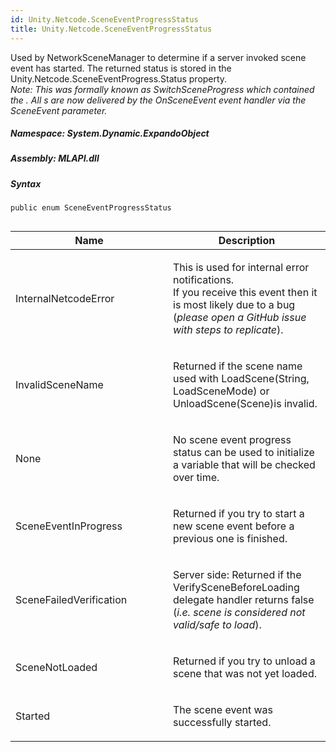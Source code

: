 ```yaml
---  
id: Unity.Netcode.SceneEventProgressStatus  
title: Unity.Netcode.SceneEventProgressStatus  
---
```


<div class="markdown level0 summary">

Used by NetworkSceneManager to determine if a server invoked scene event
has started. The returned status is stored in the
Unity.Netcode.SceneEventProgress.Status property.  
*Note: This was formally known as SwitchSceneProgress which contained
the . All s are now delivered by the OnSceneEvent event handler via the
SceneEvent parameter.*

</div>

<div class="markdown level0 conceptual">

</div>

##### **Namespace**: System.Dynamic.ExpandoObject

##### **Assembly**: MLAPI.dll

##### Syntax

``` lang-csharp
public enum SceneEventProgressStatus
```

## 

<table class="table table-bordered table-striped table-condensed">
<colgroup>
<col style="width: 50%" />
<col style="width: 50%" />
</colgroup>
<thead>
<tr class="header">
<th>Name</th>
<th>Description</th>
</tr>
</thead>
<tbody>
<tr class="odd">
<td id="Unity_Netcode_SceneEventProgressStatus_InternalNetcodeError">InternalNetcodeError</td>
<td><p>This is used for internal error notifications.<br />
If you receive this event then it is most likely due to a bug (<em>please open a GitHub issue with steps to replicate</em>).<br />
</p></td>
</tr>
<tr class="even">
<td id="Unity_Netcode_SceneEventProgressStatus_InvalidSceneName">InvalidSceneName</td>
<td><p>Returned if the scene name used with LoadScene(String, LoadSceneMode) or UnloadScene(Scene)is invalid.</p></td>
</tr>
<tr class="odd">
<td id="Unity_Netcode_SceneEventProgressStatus_None">None</td>
<td><p>No scene event progress status can be used to initialize a variable that will be checked over time.</p></td>
</tr>
<tr class="even">
<td id="Unity_Netcode_SceneEventProgressStatus_SceneEventInProgress">SceneEventInProgress</td>
<td><p>Returned if you try to start a new scene event before a previous one is finished.</p></td>
</tr>
<tr class="odd">
<td id="Unity_Netcode_SceneEventProgressStatus_SceneFailedVerification">SceneFailedVerification</td>
<td><p>Server side: Returned if the VerifySceneBeforeLoading delegate handler returns false (<em>i.e. scene is considered not valid/safe to load</em>).</p></td>
</tr>
<tr class="even">
<td id="Unity_Netcode_SceneEventProgressStatus_SceneNotLoaded">SceneNotLoaded</td>
<td><p>Returned if you try to unload a scene that was not yet loaded.</p></td>
</tr>
<tr class="odd">
<td id="Unity_Netcode_SceneEventProgressStatus_Started">Started</td>
<td><p>The scene event was successfully started.</p></td>
</tr>
</tbody>
</table>
